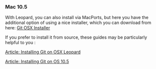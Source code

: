 ### Mac 10.5 ###

With Leopard, you can also install via MacPorts, but here you have the
additional option of using a nice installer, which you can download from here:
[Git OSX
Installer](http://code.google.com/p/git-osx-installer/downloads/list?can=3)

If you prefer to install it from source, these guides may be particularly helpful to you :

[Article: Installing Git on OSX Leopard](http://solutions.treypiepmeier.com/2008/02/25/installing-git-on-os-x-leopard/)

[Article: Installing Git on OS 10.5](http://dysinger.net/2007/12/30/installing-git-on-mac-os-x-105-leopard/)
